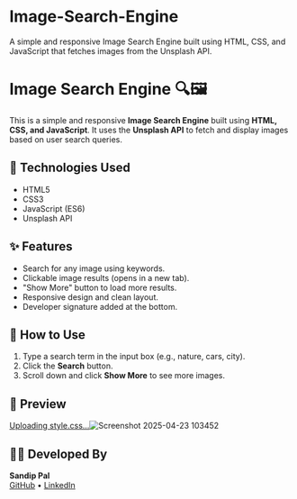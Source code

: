 # Image-Search-Engine
A simple and responsive Image Search Engine built using HTML, CSS, and JavaScript that fetches images from the Unsplash API.
# Image Search Engine 🔍🖼️

This is a simple and responsive **Image Search Engine** built using **HTML, CSS, and JavaScript**. It uses the **Unsplash API** to fetch and display images based on user search queries.

## 🔧 Technologies Used

- HTML5
- CSS3
- JavaScript (ES6)
- Unsplash API

## ✨ Features

- Search for any image using keywords.
- Clickable image results (opens in a new tab).
- "Show More" button to load more results.
- Responsive design and clean layout.
- Developer signature added at the bottom.

## 🚀 How to Use

1. Type a search term in the input box (e.g., nature, cars, city).
2. Click the **Search** button.
3. Scroll down and click **Show More** to see more images.

## 📸 Preview

 [Uploading style.css…]()![Screenshot 2025-04-23 103452](https://github.com/user-attachments/assets/023d39b4-ce03-46b6-a4e0-aba1c3c6519d)


## 🧑‍💻 Developed By

**Sandip Pal**  
[GitHub](https://github.com/sandip-pal1) • [LinkedIn](https://www.linkedin.com/in/sandip-pal-7877b9285)

